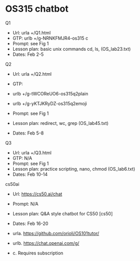 # OS315 chatbot

Q1	
- Url: 	urla +/Q1.html
- GTP: 	urlb +/g-NRNKFMJR4-os315 c
- Prompt: see Fig 1
- Lesson plan: basic unix commands cd, ls,  (OS_lab23.txt)
- Dates: Feb 2-5


Q2
- Url: 	urla +/Q2.html
- GTP:

- urlb +/g-tWCOReUO6-os315q2plain
- 	urlb +/g-yKTJKRyDZ-os315q2emoji
- Prompt: see Fig 1
- Lesson plan: redirect, wc, grep (OS_lab45.txt)
- Dates: Feb 5-8


Q3	
- Url: 	urla +/Q3.html
- GTP: N/A
- Prompt: see Fig 1
- Lesson plan: practice scripting, nano, chmod (OS_lab6.txt)
- Dates: Feb 10-14

cs50ai	
- Url: https://cs50.ai/chat
- Prompt: N/A
- Lesson plan: Q&A style chatbot for CS50 [cs50]
- Dates: Feb 16-20


- urla.	https://github.com/orioli/OS101tutor/
- urlb.	https://chat.openai.com/g/
- c.	Requires subscription
